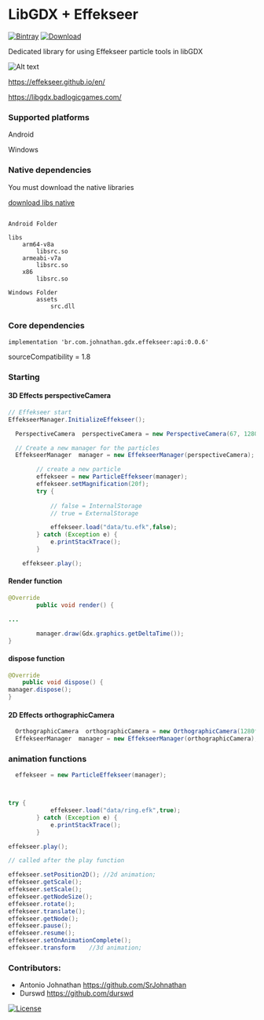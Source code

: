 # LibGDX + Effekseer 


[![Bintray](https://img.shields.io/bintray/v/srjohnathan/gdx.effekseer/gdx.effekseer)](https://bintray.com/srjohnathan/gdx.effekseer/gdx.effekseer)
[ ![Download](https://api.bintray.com/packages/srjohnathan/gdx.effekseer/gdx.effekseer/images/download.svg) ](https://bintray.com/srjohnathan/gdx.effekseer/gdx.effekseer/_latestVersion)

Dedicated library for using Effekseer particle tools in libGDX


![Alt text](https://thumbs.gfycat.com/ThickDistinctDunnart-size_restricted.gif?raw=true "Title")

https://effekseer.github.io/en/

https://libgdx.badlogicgames.com/

### Supported platforms

Android 

Windows

### Native dependencies

You must download the native libraries

[download libs native](libs.zip)


```

Android Folder

libs 
    arm64-v8a
        libsrc.so
    armeabi-v7a
        libsrc.so
    x86
        libsrc.so

Windows Folder
        assets
            src.dll

```



### Core dependencies
```implementation 'br.com.johnathan.gdx.effekseer:api:0.0.6'```

sourceCompatibility = 1.8
### Starting

#### 3D Effects  perspectiveCamera

```java
// Effekseer start
EffekseerManager.InitializeEffekseer();

  PerspectiveCamera  perspectiveCamera = new PerspectiveCamera(67, 1280f, 720);

  // Create a new manager for the particles
  EffekseerManager  manager = new EffekseerManager(perspectiveCamera);

        // create a new particle
        effekseer = new ParticleEffekseer(manager);
        effekseer.setMagnification(20f);
        try {
            
            // false = InternalStorage
            // true = ExternalStorage

            effekseer.load("data/tu.efk",false);
        } catch (Exception e) {
            e.printStackTrace();
        }

    effekseer.play();
```


#### Render function

``` java
@Override
        public void render() {

...

        manager.draw(Gdx.graphics.getDeltaTime());
} 
```

#### dispose function

```java  
@Override
    public void dispose() {
manager.dispose();
} 
```

#### 2D Effects  orthographicCamera
```java
  OrthographicCamera  orthographicCamera = new OrthographicCamera(1280f,720f);
  EffekseerManager  manager = new EffekseerManager(orthographicCamera);
```

### animation functions

```java
  effekseer = new ParticleEffekseer(manager);



try {
            effekseer.load("data/ring.efk",true);
        } catch (Exception e) {
            e.printStackTrace();
        }

effekseer.play();

// called after the play function

effekseer.setPosition2D(); //2d animation;
effekseer.getScale(); 
effekseer.setScale();
effekseer.getNodeSize();
effekseer.rotate();
effekseer.translate();
effekseer.getNode();
effekseer.pause();
effekseer.resume();
effekseer.setOnAnimationComplete();
effekseer.transform    //3d animation;
```


### Contributors:
* Antonio Johnathan       https://github.com/SrJohnathan
* Durswd                 https://github.com/durswd

[![License](https://img.shields.io/badge/License-Apache%202.0-blue.svg)](https://opensource.org/licenses/Apache-2.0)

